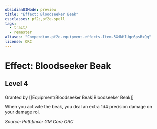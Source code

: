 ```yaml
---
obsidianUIMode: preview
title: "Effect: Bloodseeker Beak"
cssclasses: pf2e,pf2e-spell
tags:
  - trait/
  - remaster
aliases: "Compendium.pf2e.equipment-effects.Item.5XdkHIUgc6psBxQq"
license: ORC
---
```

# Effect: Bloodseeker Beak
## Level 4
### 






Granted by [[Equipment/Bloodseeker Beak|Bloodseeker Beak]]

When you activate the beak, you deal an extra 1d4 precision damage on your damage roll.

*Source: Pathfinder GM Core*
*ORC*